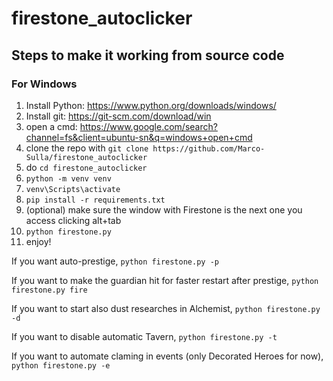 # firestone_autoclicker

## Steps to make it working from source code

### For Windows

1. Install Python: https://www.python.org/downloads/windows/
2. Install git: https://git-scm.com/download/win
3. open a cmd: https://www.google.com/search?channel=fs&client=ubuntu-sn&q=windows+open+cmd
4. clone the repo with `git clone https://github.com/Marco-Sulla/firestone_autoclicker`
5. do `cd firestone_autoclicker`
6. `python -m venv venv`
7. `venv\Scripts\activate`
8. `pip install -r requirements.txt`
9. (optional) make sure the window with Firestone is the next one you access clicking alt+tab
10. `python firestone.py`
11. enjoy!

If you want auto-prestige, `python firestone.py -p`

If you want to make the guardian hit for faster restart after prestige, `python firestone.py fire`

If you want to start also dust researches in Alchemist, `python firestone.py -d`

If you want to disable automatic Tavern, `python firestone.py -t`

If you want to automate claming in events (only Decorated Heroes for now), `python firestone.py -e`
